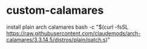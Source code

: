 # custom-calamares

install plain arch calamares 
bash -c "$(curl -fsSL https://raw.githubusercontent.com/claudemods/arch-calamares/3.3.14.5/distros/plain/patch.s)"


